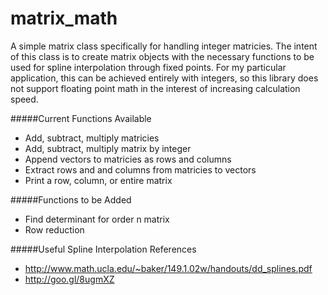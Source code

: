 # matrix_math
A simple matrix class specifically for handling integer matricies. The intent of this class is to create matrix objects with the necessary functions to be used for spline interpolation through fixed points. For my particular application, this can be achieved entirely with integers, so this library does not support floating point math in the interest of increasing calculation speed.

#####Current Functions Available
- Add, subtract, multiply matricies
- Add, subtract, multiply matrix by integer
- Append vectors to matricies as rows and columns
- Extract rows and and columns from matricies to vectors
- Print a row, column, or entire matrix

#####Functions to be Added
- Find determinant for order n matrix
- Row reduction


#####Useful Spline Interpolation References
- http://www.math.ucla.edu/~baker/149.1.02w/handouts/dd_splines.pdf
- http://goo.gl/8ugmXZ
